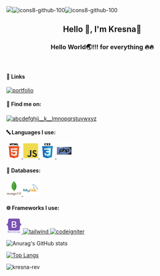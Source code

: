 ![](https://user-images.githubusercontent.com/98457577/170729077-1413ca82-1286-47e6-a37a-3e5e09d23238.png)![icons8-github-100](https://user-images.githubusercontent.com/98457577/170729077-1413ca82-1286-47e6-a37a-3e5e09d23238.png)![icons8-github-100](https://user-images.githubusercontent.com/98457577/170729077-1413ca82-1286-47e6-a37a-3e5e09d23238.png)

<h2 align="center">Hello 👋, I'm Kresna🤖</h2>
<h3 align="center">Hello World🌏!!! for everything 🔥🔥</h3>

&nbsp;
<h4 align="left">🔗 Links</h4>

[![portfolio](https://img.shields.io/badge/MY_PORTFOLIO-000?style=for-the-badge&logo=kongregate&logoColor=black&color=pink)](https://kresna-rev.github.io/)


<h4 align="left">🔎 Find me on:</h4>
<p align="left">
  <a href="https://instagram.com/abcdefghij__k__lmnopqrstuvwxyz" target="blank"><img align="center" src="https://raw.githubusercontent.com/rahuldkjain/github-profile-readme-generator/master/src/images/icons/Social/instagram.svg" alt="abcdefghij__k__lmnopqrstuvwxyz" height="30" width="40" /></a>
</p>

<h4 align="left">🔤 Languages I use:</h4>
<p align="left">
  <a href="https://www.w3.org/html/" target="_blank" rel="noreferrer"> <img src="https://raw.githubusercontent.com/devicons/devicon/master/icons/html5/html5-original-wordmark.svg" alt="html5" width="40" height="40" /> </a>
  <a href="https://developer.mozilla.org/en-US/docs/Web/JavaScript" target="_blank" rel="noreferrer"> <img src="https://raw.githubusercontent.com/devicons/devicon/master/icons/javascript/javascript-original.svg" alt="javascript" width="40" height="40" /> </a>
  <a href="https://www.w3schools.com/css/" target="_blank" rel="noreferrer"> <img src="https://raw.githubusercontent.com/devicons/devicon/master/icons/css3/css3-original-wordmark.svg" alt="css3" width="40" height="40" /> </a>
  <a href="https://www.php.net" target="_blank" rel="noreferrer"> <img src="https://raw.githubusercontent.com/devicons/devicon/master/icons/php/php-original.svg" alt="php" width="40" height="40" /> </a>
</p>

<h4 align="left">💾 Databases:</h4>
<p align="left">
  <a href="https://www.mongodb.com/" target="_blank" rel="noreferrer"> <img src="https://raw.githubusercontent.com/devicons/devicon/master/icons/mongodb/mongodb-original-wordmark.svg" alt="mongodb" width="40" height="40"/> </a>
  <a href="https://www.mysql.com/" target="_blank" rel="noreferrer"> <img src="https://raw.githubusercontent.com/devicons/devicon/master/icons/mysql/mysql-original-wordmark.svg" alt="mysql" width="40" height="40" /> </a>
</p>

<h4 align="left">🌐 Frameworks I use:</h4>
<p align="left">
  <a href="https://getbootstrap.com" target="_blank" rel="noreferrer"> <img src="https://raw.githubusercontent.com/devicons/devicon/master/icons/bootstrap/bootstrap-plain-wordmark.svg" alt="bootstrap" width="40" height="40" /> </a>
  <a href="https://tailwindcss.com/" target="_blank" rel="noreferrer"> <img src="https://www.vectorlogo.zone/logos/tailwindcss/tailwindcss-icon.svg" alt="tailwind" width="40" height="40" /> </a>
  <a href="https://codeigniter.com" target="_blank" rel="noreferrer"> <img src="https://cdn.worldvectorlogo.com/logos/codeigniter.svg" alt="codeigniter" width="40" height="40" /> </a>
</p>
</h4>

![Anurag's GitHub stats](https://github-readme-stats.vercel.app/api?username=kresna-rev&show_icons=true&theme=radical)

[![Top Langs](https://github-readme-stats.vercel.app/api/top-langs/?username=kresna-rev&layout=compact&theme=radical)](https://github.com/anuraghazra/github-readme-stats)

<p>
<img align="left" src="https://github-readme-streak-stats.herokuapp.com/?user=kresna-rev&theme=radical" alt="kresna-rev" />
</p>
